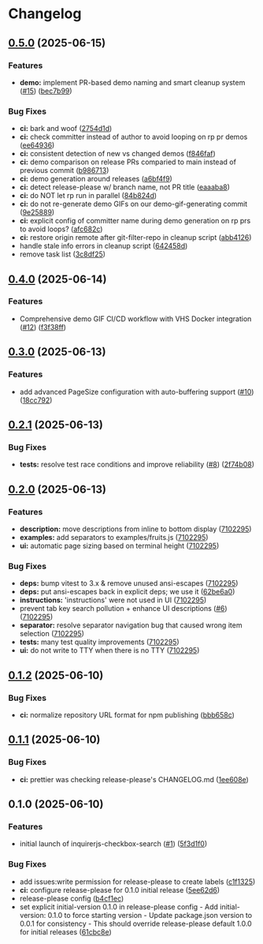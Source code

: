 # Changelog

## [0.5.0](https://github.com/Texarkanine/inquirerjs-checkbox-search/compare/v0.4.0...v0.5.0) (2025-06-15)


### Features

* **demo:** implement PR-based demo naming and smart cleanup system ([#15](https://github.com/Texarkanine/inquirerjs-checkbox-search/issues/15)) ([bec7b99](https://github.com/Texarkanine/inquirerjs-checkbox-search/commit/bec7b996dda5cbece92ed41e0e01c2ed7e24dc47))


### Bug Fixes

* **ci:** bark and woof ([2754d1d](https://github.com/Texarkanine/inquirerjs-checkbox-search/commit/2754d1dabd83bfb72e851998d87a65e936f81d81))
* **ci:** check committer instead of author to avoid looping on rp pr demos ([ee64936](https://github.com/Texarkanine/inquirerjs-checkbox-search/commit/ee64936c26de7d31de804f40307cde7a3272e341))
* **ci:** consistent detection of new vs changed demos ([f846faf](https://github.com/Texarkanine/inquirerjs-checkbox-search/commit/f846fafd0d332014b7346be0e69327f2a2ad7918))
* **ci:** demo comparison on release PRs comparied to main instead of previous commit ([b986713](https://github.com/Texarkanine/inquirerjs-checkbox-search/commit/b98671381f31f86bf53c88397fe35d700541b632))
* **ci:** demo generation around releases ([a6bf4f9](https://github.com/Texarkanine/inquirerjs-checkbox-search/commit/a6bf4f9e604b02f56483709719361ac54b767d38))
* **ci:** detect release-please w/ branch name, not PR title ([eaaaba8](https://github.com/Texarkanine/inquirerjs-checkbox-search/commit/eaaaba8f6a3f26908f001c682c67d525879b939f))
* **ci:** do NOT let rp run in parallel ([84b824d](https://github.com/Texarkanine/inquirerjs-checkbox-search/commit/84b824d064287422564c9b50cf72a6039bee0eaf))
* **ci:** do not re-generate demo GIFs on our demo-gif-generating commit ([9e25889](https://github.com/Texarkanine/inquirerjs-checkbox-search/commit/9e25889cbc64eb34fc6e5df376cb1cb5c187aec0))
* **ci:** explicit config of committer name during demo generation on rp prs to avoid loops? ([afc682c](https://github.com/Texarkanine/inquirerjs-checkbox-search/commit/afc682c2883d83ec714bdafe96010c9146207b47))
* **ci:** restore origin remote after git-filter-repo in cleanup script ([abb4126](https://github.com/Texarkanine/inquirerjs-checkbox-search/commit/abb41269153dbe62845e3b163ccec826f07326eb))
* handle stale info errors in cleanup script ([642458d](https://github.com/Texarkanine/inquirerjs-checkbox-search/commit/642458d8945e88c481e6f2cdd3b37f72ef1e5054))
* remove task list ([3c8df25](https://github.com/Texarkanine/inquirerjs-checkbox-search/commit/3c8df2542c2742f401f6cbffa2e9f6df6c6fc449))

## [0.4.0](https://github.com/Texarkanine/inquirerjs-checkbox-search/compare/v0.3.0...v0.4.0) (2025-06-14)


### Features

* Comprehensive demo GIF CI/CD workflow with VHS Docker integration ([#12](https://github.com/Texarkanine/inquirerjs-checkbox-search/issues/12)) ([f3f38ff](https://github.com/Texarkanine/inquirerjs-checkbox-search/commit/f3f38ff364f22f814de2d4c712ac54081d5af8f7))

## [0.3.0](https://github.com/Texarkanine/inquirerjs-checkbox-search/compare/v0.2.1...v0.3.0) (2025-06-13)


### Features

* add advanced PageSize configuration with auto-buffering support ([#10](https://github.com/Texarkanine/inquirerjs-checkbox-search/issues/10)) ([18cc792](https://github.com/Texarkanine/inquirerjs-checkbox-search/commit/18cc79274fff69dc1e0efd653f98e91aee5d0c42))

## [0.2.1](https://github.com/Texarkanine/inquirerjs-checkbox-search/compare/v0.2.0...v0.2.1) (2025-06-13)


### Bug Fixes

* **tests:** resolve test race conditions and improve reliability ([#8](https://github.com/Texarkanine/inquirerjs-checkbox-search/issues/8)) ([2f74b08](https://github.com/Texarkanine/inquirerjs-checkbox-search/commit/2f74b08b095b45deec80ed5096af2473549a1f1e))

## [0.2.0](https://github.com/Texarkanine/inquirerjs-checkbox-search/compare/v0.1.2...v0.2.0) (2025-06-13)


### Features

* **description:** move descriptions from inline to bottom display ([7102295](https://github.com/Texarkanine/inquirerjs-checkbox-search/commit/710229536868c42217764faa746cebd94fef308b))
* **examples:** add separators to examples/fruits.js ([7102295](https://github.com/Texarkanine/inquirerjs-checkbox-search/commit/710229536868c42217764faa746cebd94fef308b))
* **ui:** automatic page sizing based on terminal height ([7102295](https://github.com/Texarkanine/inquirerjs-checkbox-search/commit/710229536868c42217764faa746cebd94fef308b))


### Bug Fixes

* **deps:** bump vitest to 3.x & remove unused ansi-escapes ([7102295](https://github.com/Texarkanine/inquirerjs-checkbox-search/commit/710229536868c42217764faa746cebd94fef308b))
* **deps:** put ansi-escapes back in explicit deps; we use it ([62be6a0](https://github.com/Texarkanine/inquirerjs-checkbox-search/commit/62be6a0d606031473a13caf6a47b375773951da7))
* **instructions:** 'instructions' were not used in UI ([7102295](https://github.com/Texarkanine/inquirerjs-checkbox-search/commit/710229536868c42217764faa746cebd94fef308b))
* prevent tab key search pollution + enhance UI descriptions ([#6](https://github.com/Texarkanine/inquirerjs-checkbox-search/issues/6)) ([7102295](https://github.com/Texarkanine/inquirerjs-checkbox-search/commit/710229536868c42217764faa746cebd94fef308b))
* **separator:** resolve separator navigation bug that caused wrong item selection ([7102295](https://github.com/Texarkanine/inquirerjs-checkbox-search/commit/710229536868c42217764faa746cebd94fef308b))
* **tests:** many test quality improvements ([7102295](https://github.com/Texarkanine/inquirerjs-checkbox-search/commit/710229536868c42217764faa746cebd94fef308b))
* **ui:** do not write to TTY when there is no TTY ([7102295](https://github.com/Texarkanine/inquirerjs-checkbox-search/commit/710229536868c42217764faa746cebd94fef308b))

## [0.1.2](https://github.com/Texarkanine/inquirerjs-checkbox-search/compare/v0.1.1...v0.1.2) (2025-06-10)


### Bug Fixes

* **ci:** normalize repository URL format for npm publishing ([bbb658c](https://github.com/Texarkanine/inquirerjs-checkbox-search/commit/bbb658c24ff85cfa72020096d8172b15c5ffe4f8))

## [0.1.1](https://github.com/Texarkanine/inquirerjs-checkbox-search/compare/v0.1.0...v0.1.1) (2025-06-10)


### Bug Fixes

* **ci:** prettier was checking release-please's CHANGELOG.md ([1ee608e](https://github.com/Texarkanine/inquirerjs-checkbox-search/commit/1ee608ea4316a3ea6eab2d82cc24b69f3fe5f27d))

## 0.1.0 (2025-06-10)


### Features

* initial launch of inquirerjs-checkbox-search ([#1](https://github.com/Texarkanine/inquirerjs-checkbox-search/issues/1)) ([5f3d1f0](https://github.com/Texarkanine/inquirerjs-checkbox-search/commit/5f3d1f007c869d6050b9e6db8b1ebe638ee6f068))


### Bug Fixes

* add issues:write permission for release-please to create labels ([c1f1325](https://github.com/Texarkanine/inquirerjs-checkbox-search/commit/c1f1325ac3148734e011f7a60d761cb374a6f8f7))
* **ci:** configure release-please for 0.1.0 initial release ([5ee62d6](https://github.com/Texarkanine/inquirerjs-checkbox-search/commit/5ee62d616ac3a6592c75f5f7482ed20df3a6ef97))
* release-please config ([b4cf1ec](https://github.com/Texarkanine/inquirerjs-checkbox-search/commit/b4cf1ec0d2c6832f843963436f020e1190e2694e))
* set explicit initial-version 0.1.0 in release-please config - Add initial-version: 0.1.0 to force starting version - Update package.json version to 0.0.1 for consistency - This should override release-please default 1.0.0 for initial releases ([61cbc8e](https://github.com/Texarkanine/inquirerjs-checkbox-search/commit/61cbc8ed55faa05a71ce81d09aaecce643f13bb0))
